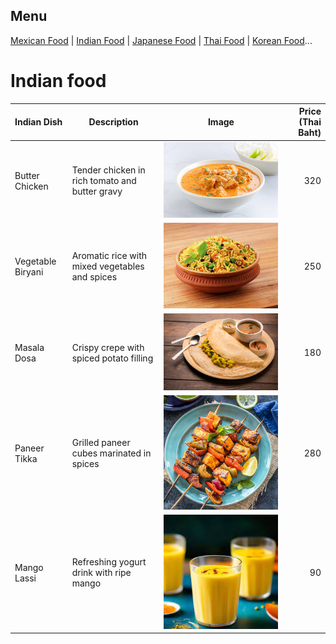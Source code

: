 ## Menu

[Mexican Food](#mexcican-food) | [Indian Food](#indian-food) | [Japanese Food](#japanese-food) | [Thai Food](#thai-food) | [Korean Food](#korean-food)...

# Indian food


| Indian Dish         | Description                               | Image                                           | Price (Thai Baht) |
|:----------------------|-----------------------------------------------|:---------------------------------------------------:|-----------------------:|
| Butter Chicken       | Tender chicken in rich tomato and butter gravy | ![Butter Chicken](images/indian-food/butter_chicken.jpg)       | 320                   |
| Vegetable Biryani    | Aromatic rice with mixed vegetables and spices | ![Vegetable Biryani](images/indian-food/vegetable_biryani.jpg) | 250                   |
| Masala Dosa          | Crispy crepe with spiced potato filling       | ![Masala Dosa](images/indian-food/masala_dosa.jpg)             | 180                   |
| Paneer Tikka         | Grilled paneer cubes marinated in spices      | ![Paneer Tikka](images/indian-food/paneer_tikka.jpg)          | 280                   |
| Mango Lassi          | Refreshing yogurt drink with ripe mango       | ![Mango Lassi](images/indian-food/mango_lassi.jpg)            | 90                    |
